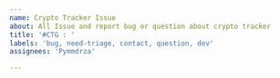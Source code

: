 ```yaml
---
name: Crypto Tracker Issue
about: All Issue and report bug or question about crypto tracker
title: '#CTG : '
labels: 'bug, need-triage, contact, question, dev'
assignees: 'Pymmdrza'

---
```


